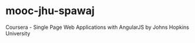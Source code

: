 # mooc-jhu-spawaj
Coursera - Single Page Web Applications with AngularJS by Johns Hopkins University
